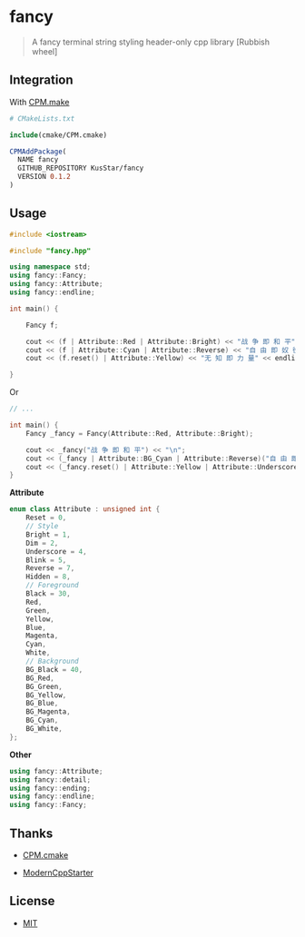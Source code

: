 # fancy

> A fancy terminal string styling header-only cpp library [Rubbish wheel]

## Integration

With [CPM.make](https://github.com/TheLartians/CPM.cmake)

```cmake
# CMakeLists.txt

include(cmake/CPM.cmake)

CPMAddPackage(
  NAME fancy
  GITHUB_REPOSITORY KusStar/fancy
  VERSION 0.1.2
)
```
## Usage

```cpp
#include <iostream>

#include "fancy.hpp"

using namespace std;
using fancy::Fancy;
using fancy::Attribute;
using fancy::endline;

int main() {

    Fancy f;

    cout << (f | Attribute::Red | Attribute::Bright) << "战 争 即 和 平" << endline;
    cout << (f | Attribute::Cyan | Attribute::Reverse) << "自 由 即 奴 役" << endline;
    cout << (f.reset() | Attribute::Yellow) << "无 知 即 力 量" << endline;

}
```

Or

```cpp
// ...

int main() {
    Fancy _fancy = Fancy(Attribute::Red, Attribute::Bright);

    cout << _fancy("战 争 即 和 平") << "\n";
    cout << (_fancy | Attribute::BG_Cyan | Attribute::Reverse)("自 由 即 奴 役") << "\n";
    cout << (_fancy.reset() | Attribute::Yellow | Attribute::Underscore)("无 知 即 力 量") << "\n";
}
```

**Attribute**

```cpp
enum class Attribute : unsigned int {
    Reset = 0,
    // Style
    Bright = 1,
    Dim = 2,
    Underscore = 4,
    Blink = 5,
    Reverse = 7,
    Hidden = 8,
    // Foreground
    Black = 30,
    Red,
    Green,
    Yellow,
    Blue,
    Magenta,
    Cyan,
    White,
    // Background
    BG_Black = 40,
    BG_Red,
    BG_Green,
    BG_Yellow,
    BG_Blue,
    BG_Magenta,
    BG_Cyan,
    BG_White,
};
```
**Other**

```cpp
using fancy::Attribute;
using fancy::detail;
using fancy::ending;
using fancy::endline;
using fancy::Fancy;
```

## Thanks

- [CPM.cmake](https://github.com/TheLartians/CPM.cmake)

- [ModernCppStarter](https://github.com/TheLartians/ModernCppStarter)

## License

- [MIT](LICENSE)
